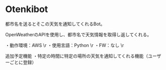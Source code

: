 # Otenkibot

都市名を送るとそこの天気を通知してくれるBot。

OpenWeatherのAPIを使用し、都市名で天気情報を取得し返してくれる。

・動作環境：AWS \r
・使用言語：Python \r
・FW：なし \r

追加予定機能
・特定の時間に特定の場所の天気を通知してくれる機能（ユーザーごとに登録）
